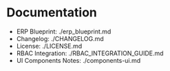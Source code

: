 # Documentation

- ERP Blueprint: ./erp_blueprint.md
- Changelog: ./CHANGELOG.md
- License: ./LICENSE.md
- RBAC Integration: ./RBAC_INTEGRATION_GUIDE.md
- UI Components Notes: ./components-ui.md
